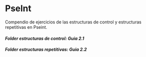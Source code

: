 # PseInt

Compendio de ejercicios de las estructuras de control y estructuras repetitivas en Pseint.

#### *Folder estructuras de control: Guia 2.1* 
#### *Folder estructuras repetitivas: Guia 2.2*
